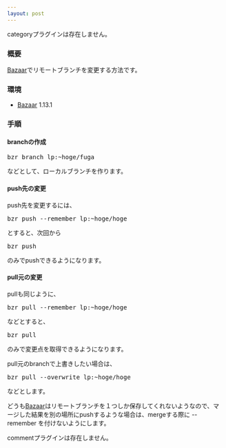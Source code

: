```yaml
---
layout: post
---
```

<p><span class="error">categoryプラグインは存在しません。</span></p>
<h3>概要</h3>
<p><a href="http://bazaar-vcs.org/">Bazaar</a>でリモートブランチを変更する方法です。</p>
<h3>環境</h3>
<ul>
<li><a href="http://bazaar-vcs.org/">Bazaar</a> 1.13.1</li>
</ul>
<h3>手順</h3>
<h4>branchの作成</h4>
<pre>bzr branch lp:~hoge/fuga
</pre>
<p>などとして、ローカルブランチを作ります。</p>
<h4>push先の変更</h4>
<p>push先を変更するには、</p>
<pre>bzr push --remember lp:~hoge/hoge
</pre>
<p>とすると、次回から</p>
<pre>bzr push
</pre>
<p>のみでpushできるようになります。</p>
<h4>pull元の変更</h4>
<p>pullも同じように、</p>
<pre>bzr pull --remember lp:~hoge/hoge
</pre>
<p>などとすると、</p>
<pre>bzr pull
</pre>
<p>のみで変更点を取得できるようになります。</p>
<p>pull元のbranchで上書きしたい場合は、</p>
<pre>bzr pull --overwrite lp:~hoge/hoge
</pre>
<p>などとします。</p>
<p>どうも<a href="http://bazaar-vcs.org/">Bazaar</a>はリモートブランチを１つしか保存してくれないようなので、マージした結果を別の場所にpushするような場合は、mergeする際に --remember を付けないようにします。</p>
<p><span class="error">commentプラグインは存在しません。</span> </p>
